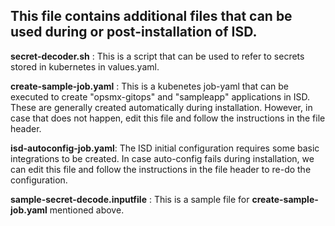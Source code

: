 ## This file contains additional files that can be used during or post-installation of ISD.

**secret-decoder.sh** : This is a script that can be used to refer to secrets stored in kubernetes in values.yaml.

**create-sample-job.yaml** : This is a kubenetes job-yaml that can be executed to create "opsmx-gitops" and "sampleapp" applications in ISD. 
These are generally created automatically during installation. However, in case that does not happen, edit this file and follow the instructions in the file header.

**isd-autoconfig-job.yaml**: The ISD initial configuration requires some basic integrations to be created. In case auto-config fails during installation,
we can edit this file and follow the instructions in the file header to re-do the configuration.

**sample-secret-decode.inputfile** : This is a sample file for **create-sample-job.yaml** mentioned above.
